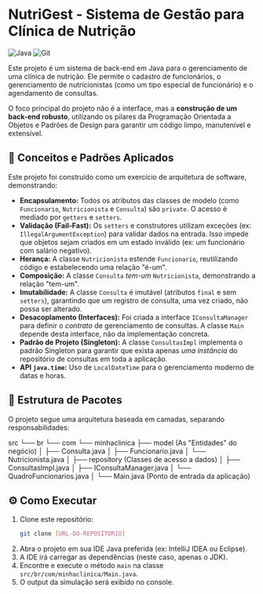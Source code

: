 # NutriGest - Sistema de Gestão para Clínica de Nutrição

![Java](https://img.shields.io/badge/Java-17%2B-blue?logo=java&logoColor=white)
![Git](https://img.shields.io/badge/Git-F05032?logo=git&logoColor=white)

Este projeto é um sistema de back-end em Java para o gerenciamento de uma clínica de nutrição. Ele permite o cadastro de funcionários, o gerenciamento de nutricionistas (como um tipo especial de funcionário) e o agendamento de consultas.

O foco principal do projeto não é a interface, mas a **construção de um back-end robusto**, utilizando os pilares da Programação Orientada a Objetos e Padrões de Design para garantir um código limpo, manutenível e extensível.

## 🚀 Conceitos e Padrões Aplicados

Este projeto foi construído como um exercício de arquitetura de software, demonstrando:

* **Encapsulamento:** Todos os atributos das classes de modelo (como `Funcionario`, `Nutricionista` e `Consulta`) são `private`. O acesso é mediado por `getters` e `setters`.
* **Validação (Fail-Fast):** Os `setters` e construtores utilizam exceções (ex: `IllegalArgumentException`) para validar dados na entrada. Isso impede que objetos sejam criados em um estado inválido (ex: um funcionário com salário negativo).
* **Herança:** A classe `Nutricionista` estende `Funcionario`, reutilizando código e estabelecendo uma relação "é-um".
* **Composição:** A classe `Consulta` *tem-um* `Nutricionista`, demonstrando a relação "tem-um".
* **Imutabilidade:** A classe `Consulta` é imutável (atributos `final` e sem `setters`), garantindo que um registro de consulta, uma vez criado, não possa ser alterado.
* **Desacoplamento (Interfaces):** Foi criada a interface `IConsultaManager` para definir o *contrato* de gerenciamento de consultas. A classe `Main` depende desta interface, não da implementação concreta.
* **Padrão de Projeto (Singleton):** A classe `ConsultasImpl` implementa o padrão Singleton para garantir que exista apenas *uma instância* do repositório de consultas em toda a aplicação.
* **API `java.time`:** Uso de `LocalDateTime` para o gerenciamento moderno de datas e horas.

## 📂 Estrutura de Pacotes

O projeto segue uma arquitetura baseada em camadas, separando responsabilidades:

src └── br └── com └── minhaclinica ├── model (As "Entidades" do negócio) │ ├── Consulta.java │ ├── Funcionario.java │ └── Nutricionista.java │ ├── repository (Classes de acesso a dados) │ ├── ConsultasImpl.java │ ├── IConsultaManager.java │ └── QuadroFuncionarios.java │ └── Main.java (Ponto de entrada da aplicação)

## ⚙️ Como Executar

1.  Clone este repositório:
    ```bash
    git clone [URL-DO-REPOSITORIO]
    ```
2.  Abra o projeto em sua IDE Java preferida (ex: IntelliJ IDEA ou Eclipse).
3.  A IDE irá carregar as dependências (neste caso, apenas o JDK).
4.  Encontre e execute o método `main` na classe `src/br/com/minhaclinica/Main.java`.
5.  O output da simulação será exibido no console.
